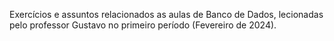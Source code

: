 Exercícios e assuntos relacionados as aulas de Banco de Dados, lecionadas pelo professor Gustavo no primeiro período (Fevereiro de 2024).
